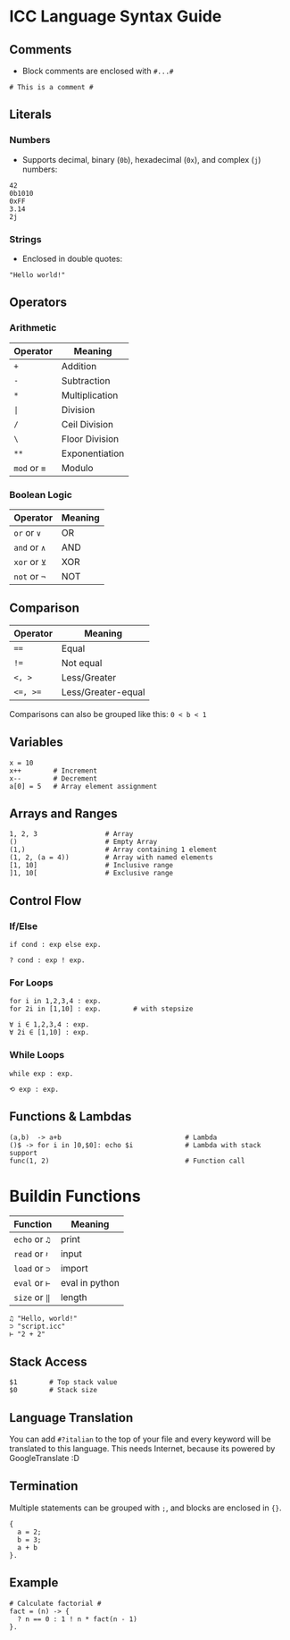 # ICC Language Syntax Guide
## Comments
- Block comments are enclosed with `#...#`
```icc
# This is a comment #
```
## Literals
### Numbers
- Supports decimal, binary (`0b`), hexadecimal (`0x`), and complex (`j`) numbers:
```icc
42
0b1010
0xFF
3.14
2j
```
### Strings
- Enclosed in double quotes:
```icc
"Hello world!"
```
## Operators
### Arithmetic

| Operator     | Meaning        |
| ------------ | -------------- |
| `+`          | Addition       |
| `-`          | Subtraction    |
| `*`          | Multiplication |
| `\|`         | Division       |
| `/`          | Ceil Division  |
| `\`          | Floor Division |
| `**`         | Exponentiation |
| `mod` or `≡` | Modulo         |
### Boolean Logic

| Operator     | Meaning |
| ------------ | ------- |
| `or`  or `∨` | OR      |
| `and` or `∧` | AND     |
| `xor` or `⊻` | XOR     |
| `not` or `¬` | NOT     |
## Comparison

|Operator|Meaning|
|---|---|
|`==`|Equal|
|`!=`|Not equal|
|`<, >`|Less/Greater|
|`<=, >=`|Less/Greater-equal|
Comparisons can also be grouped like this: `0 < b < 1`
## Variables
```icc
x = 10
x++        # Increment
x--        # Decrement 
a[0] = 5   # Array element assignment
```
## Arrays and Ranges
```icc
1, 2, 3                 # Array
()                      # Empty Array
(1,)                    # Array containing 1 element
(1, 2, (a = 4))         # Array with named elements
[1, 10]                 # Inclusive range
]1, 10[                 # Exclusive range
```
## Control Flow
### If/Else
```icc
if cond : exp else exp.

? cond : exp ! exp.
```
### For Loops
```icc
for i in 1,2,3,4 : exp.
for 2i in [1,10] : exp.        # with stepsize

∀ i ∈ 1,2,3,4 : exp.
∀ 2i ∈ [1,10] : exp.
```
### While Loops
```icc
while exp : exp.

⟲ exp : exp.
```
## Functions & Lambdas
```icc
(a,b)  -> a+b                               # Lambda
()$ -> for i in ]0,$0]: echo $i             # Lambda with stack support
func(1, 2)                                  # Function call
```
# Buildin Functions

| Function       | Meaning        |
| -------------- | -------------- |
| `echo` or `♫`  | print          |
| `read` or `𝄽` | input          |
| `load` or `⊃`  | import         |
| `eval` or `⊢`  | eval in python |
| `size` or `‖`  | length         |
```icc
♫ "Hello, world!"
⊃ "script.icc"
⊢ "2 + 2"
```
## Stack Access
```icc
$1        # Top stack value
$0        # Stack size
```
## Language Translation
You can add `#?italian` to the top of your file and every keyword will be translated to this language. This needs Internet, because its powered by GoogleTranslate :D

## Termination

Multiple statements can be grouped with `;`, and blocks are enclosed in `{}`.

```icc
{
  a = 2;
  b = 3;
  a + b
}.
```

## Example

```icc
# Calculate factorial #
fact = (n) -> {
  ? n == 0 : 1 ! n * fact(n - 1)
}.
```
